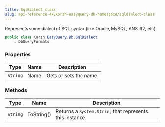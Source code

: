 ```yaml
---
title: SqlDialect class
slug: api-reference-4x/korzh-easyquery-db-namespace/sqldialect-class
---
```



Represents some dialect of SQL syntax (like Oracle, MySQL, ANSI 92, etc)
```csharp
public class Korzh.EasyQuery.Db.SqlDialect
    : DbQueryFormats

```

### Properties

| Type | Name | Description | 
| --- | --- | --- | 
| `String` | Name | Gets or sets the name. | 


### Methods

| Type | Name | Description | 
| --- | --- | --- | 
| `String` | ToString() | Returns a `System.String` that represents this instance. |